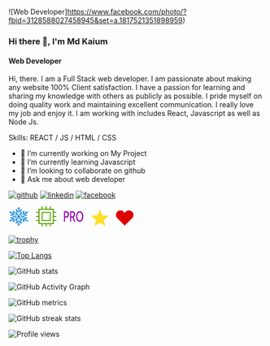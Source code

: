![Web Developer]https://www.facebook.com/photo/?fbid=3128588027458945&set=a.1817521351898959)
### Hi there 👋, I'm Md Kaium
#### Web Developer


Hi, there. I am a Full Stack web developer. I am passionate about making any website 100% Client satisfaction. I have a passion for learning and sharing my knowledge with others as publicly as possible.    I pride myself on doing quality work and maintaining excellent communication. I really love my job and enjoy it. I am working with includes React, Javascript as well as Node Js. 

Skills:  REACT / JS / HTML / CSS

- 🔭 I’m currently working on My Project 
- 🌱 I’m currently learning Javascript 
- 👯 I’m looking to collaborate on github 
- 💬 Ask me about web developer 


[<img src='https://cdn.jsdelivr.net/npm/simple-icons@3.0.1/icons/github.svg' alt='github' height='40'>](https://github.com/Kaium456)  [<img src='https://cdn.jsdelivr.net/npm/simple-icons@3.0.1/icons/linkedin.svg' alt='linkedin' height='40'>](https://www.linkedin.com/in/https://www.linkedin.com/in/coderkaium//)  [<img src='https://cdn.jsdelivr.net/npm/simple-icons@3.0.1/icons/facebook.svg' alt='facebook' height='40'>](https://www.facebook.com/https://www.facebook.com/profile.php?id=100009233359977)  

<a href='https://archiveprogram.github.com/'><img src='https://raw.githubusercontent.com/acervenky/animated-github-badges/master/assets/acbadge.gif' width='40' height='40'></a> <a href='https://docs.github.com/en/developers'><img src='https://raw.githubusercontent.com/acervenky/animated-github-badges/master/assets/devbadge.gif' width='40' height='40'></a> <a href='https://github.com/pricing'><img src='https://raw.githubusercontent.com/acervenky/animated-github-badges/master/assets/pro.gif' width='40' height='40'></a> <a href='https://stars.github.com/'><img src='https://raw.githubusercontent.com/acervenky/animated-github-badges/master/assets/starbadge.gif' width='35' height='35'></a> <a href='https://docs.github.com/en/github/supporting-the-open-source-community-with-github-sponsors'><img src='https://raw.githubusercontent.com/acervenky/animated-github-badges/master/assets/sponsorbadge.gif' width='35' height='35'></a> 

[![trophy](https://github-profile-trophy.vercel.app/?username=Kaium456)](https://github.com/ryo-ma/github-profile-trophy)

[![Top Langs](https://github-readme-stats.vercel.app/api/top-langs/?username=Kaium456)](https://github.com/anuraghazra/github-readme-stats)

![GitHub stats](https://github-readme-stats.vercel.app/api?username=Kaium456&show_icons=true&count_private=true)  

![GitHub Activity Graph](https://activity-graph.herokuapp.com/graph?username=Kaium456)  

![GitHub metrics](https://metrics.lecoq.io/Kaium456)  

![GitHub streak stats](https://github-readme-streak-stats.herokuapp.com/?user=Kaium456)  

![Profile views](https://gpvc.arturio.dev/Kaium456)  
